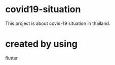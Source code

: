 # covid19-situation
This project is about covid-19 situation in thailand.

# created by using
flutter
